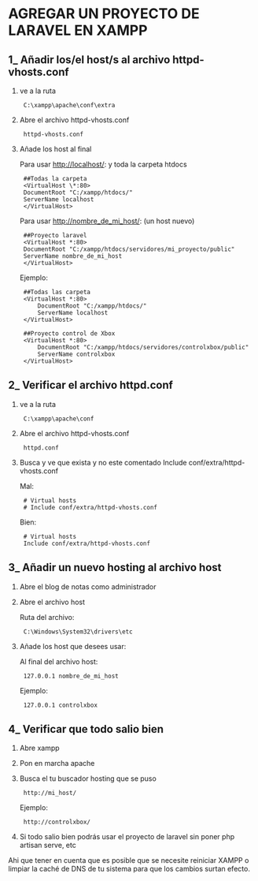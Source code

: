 # AGREGAR UN PROYECTO DE LARAVEL EN XAMPP

## 1\_ Añadir los/el host/s al archivo httpd-vhosts.conf

1. ve a la ruta

        C:\xampp\apache\conf\extra

2. Abre el archivo httpd-vhosts.conf

        httpd-vhosts.conf

3. Añade los host al final

    Para usar <http://localhost/>: y toda la carpeta htdocs

        ##Todas la carpeta
        <VirtualHost \*:80>
        DocumentRoot "C:/xampp/htdocs/"
        ServerName localhost
        </VirtualHost>

    Para usar <http://nombre_de_mi_host/>: (un host nuevo)

        ##Proyecto laravel
        <VirtualHost *:80>
        DocumentRoot "C:/xampp/htdocs/servidores/mi_proyecto/public"
        ServerName nombre_de_mi_host
        </VirtualHost>

    Ejemplo:

        ##Todas las carpeta
        <VirtualHost *:80>
            DocumentRoot "C:/xampp/htdocs/"
            ServerName localhost
        </VirtualHost>

        ##Proyecto control de Xbox
        <VirtualHost *:80>
            DocumentRoot "C:/xampp/htdocs/servidores/controlxbox/public"
            ServerName controlxbox
        </VirtualHost>

## 2\_ Verificar el archivo httpd.conf

1. ve a la ruta

        C:\xampp\apache\conf

2. Abre el archivo httpd-vhosts.conf

        httpd.conf

3. Busca y ve que exista y no este comentado Include conf/extra/httpd-vhosts.conf

   Mal:

        # Virtual hosts
        # Include conf/extra/httpd-vhosts.conf

   Bien:

        # Virtual hosts
        Include conf/extra/httpd-vhosts.conf

## 3\_ Añadir un nuevo hosting al archivo host

1. Abre el blog de notas como administrador

2. Abre el archivo host

   Ruta del archivo:
  
        C:\Windows\System32\drivers\etc

3. Añade los host que desees usar:

   Al final del archivo host:

        127.0.0.1 nombre_de_mi_host

    Ejemplo:

        127.0.0.1 controlxbox

## 4\_ Verificar que todo salio bien

1. Abre xampp
2. Pon en marcha apache
3. Busca el tu buscador hosting que se puso

        http://mi_host/

    Ejemplo:

        http://controlxbox/

4. Si todo salio bien podrás usar el proyecto de laravel sin poner php artisan serve, etc

Ahi que tener en cuenta que es posible que se necesite reiniciar XAMPP o limpiar la caché de DNS de tu sistema para que los cambios surtan efecto.
